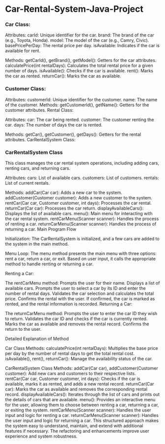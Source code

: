 # Car-Rental-System-Java-Project

<h3>Car Class: </h3>

Attributes:
carId: Unique identifier for the car.
brand: The brand of the car (e.g., Toyota, Honda).
model: The model of the car (e.g., Camry, Civic).
basePricePerDay: The rental price per day.
isAvailable: Indicates if the car is available for rent.

Methods:
getCarId(), getBrand(), getModel(): Getters for the car attributes.
calculatePrice(int rentalDays): Calculates the total rental price for a given number of days.
isAvailable(): Checks if the car is available.
rent(): Marks the car as rented.
returnCar(): Marks the car as available.

<h3>Customer Class:</h3>

Attributes:
customerId: Unique identifier for the customer.
name: The name of the customer.
Methods:
getCustomerId(), getName(): Getters for the customer attributes.
Rental Class:

Attributes:
car: The car being rented.
customer: The customer renting the car.
days: The number of days the car is rented.

Methods:
getCar(), getCustomer(), getDays(): Getters for the rental attributes.
CarRentalSystem Class:

<h3>CarRentalSystem Class</h3>
This class manages the car rental system operations, including adding cars, renting cars, and returning cars.

Attributes:
cars: List of available cars.
customers: List of customers.
rentals: List of current rentals.

Methods:
addCar(Car car): Adds a new car to the system.
addCustomer(Customer customer): Adds a new customer to the system.
rentCar(Car car, Customer customer, int days): Processes the car rental.
returnCar(Car car): Processes the car return.
displayAvailableCars(): Displays the list of available cars.
menu(): Main menu for interacting with the car rental system.
rentCarMenu(Scanner scanner): Handles the process of renting a car.
returnCarMenu(Scanner scanner): Handles the process of returning a car.
Main Program Flow

Initialization:
The CarRentalSystem is initialized, and a few cars are added to the system in the main method.

Menu Loop:
The menu method presents the main menu with three options: rent a car, return a car, or exit.
Based on user input, it calls the appropriate method to handle renting or returning a car.

Renting a Car:

The rentCarMenu method:
Prompts the user for their name.
Displays a list of available cars.
Prompts the user to select a car by its ID and enter the number of rental days.
Validates the car selection and calculates the total price.
Confirms the rental with the user.
If confirmed, the car is marked as rented, and the rental information is recorded.
Returning a Car:

The returnCarMenu method:
Prompts the user to enter the car ID they wish to return.
Validates the car ID and checks if the car is currently rented.
Marks the car as available and removes the rental record.
Confirms the return to the user.

Detailed Explanation of Method

Car Class Methods:
calculatePrice(int rentalDays): Multiplies the base price per day by the number of rental days to get the total rental cost.
isAvailable(), rent(), returnCar(): Manage the availability status of the car.

CarRentalSystem Class Methods:
addCar(Car car), addCustomer(Customer customer): Add new cars and customers to their respective lists.
rentCar(Car car, Customer customer, int days): Checks if the car is available, marks it as rented, and adds a new rental record.
returnCar(Car car): Marks the car as available and removes the corresponding rental record.
displayAvailableCars(): Iterates through the list of cars and prints out the details of cars that are available.
menu(): Provides an interactive menu for the user, allowing them to choose between renting a car, returning a car, or exiting the system.
rentCarMenu(Scanner scanner): Handles the user input and logic for renting a car.
returnCarMenu(Scanner scanner): Handles the user input and logic for returning a car.
This structured approach makes the system easy to understand, maintain, and extend with additional features if necessary. The refactoring and enhancements improve user experience and system robustness.
